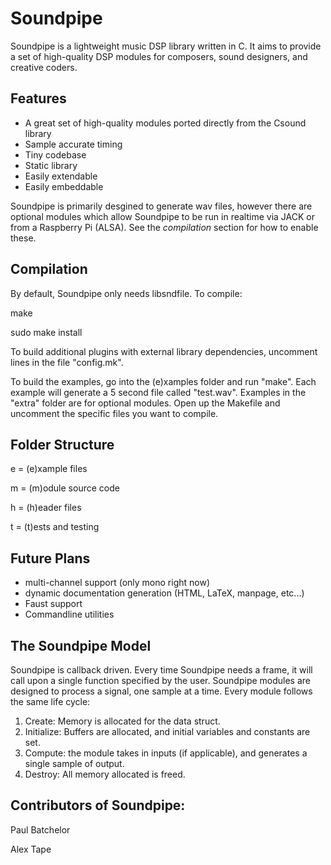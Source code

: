 Soundpipe
=========

Soundpipe is a lightweight music DSP library written in C. It aims to provide
a set of high-quality DSP modules for composers, sound designers,
and creative coders. 

Features
---------

- A great set of high-quality modules ported directly from the Csound library
- Sample accurate timing
- Tiny codebase
- Static library
- Easily extendable
- Easily embeddable

Soundpipe is primarily desgined to generate wav files, however there are 
optional modules which allow Soundpipe to be run in realtime via JACK or
from a Raspberry Pi (ALSA). See the *compilation* section for how to enable 
these.

Compilation
-----------

By default, Soundpipe only needs libsndfile. To compile:

make

sudo make install

To build additional plugins with external library dependencies, uncomment lines 
in the file "config.mk".

To build the examples, go into the (e)xamples folder and run "make". Each 
example will generate a 5 second file called "test.wav". Examples in the "extra"
folder are for optional modules. Open up the Makefile and uncomment the
specific files you want to compile.

Folder Structure
----------------

e = (e)xample files

m = (m)odule source code

h = (h)eader files

t = (t)ests and testing


Future Plans
------------
- multi-channel support (only mono right now)
- dynamic documentation generation (HTML, LaTeX, manpage, etc...)
- Faust support
- Commandline utilities

The Soundpipe Model
-------------------

Soundpipe is callback driven. Every time Soundpipe needs a frame, it will 
call upon a single function specified by the user. Soundpipe modules are 
designed to process a signal, one sample at a time.  Every module follows the 
same life cycle:

1. Create: Memory is allocated for the data struct.
2. Initialize: Buffers are allocated, and initial variables and constants
are set.
3. Compute: the module takes in inputs (if applicable), and generates a
single sample of output. 
4. Destroy: All memory allocated is freed.

Contributors of Soundpipe:
--------------------------
Paul Batchelor

Alex Tape
